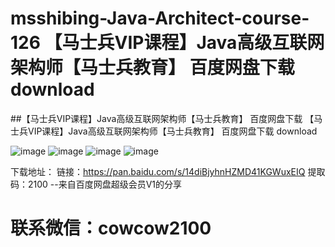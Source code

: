 # msshibing-Java-Architect-course-126 【马士兵VIP课程】Java高级互联网架构师【马士兵教育】 百度网盘下载 download
##【马士兵VIP课程】Java高级互联网架构师【马士兵教育】 百度网盘下载
【马士兵VIP课程】Java高级互联网架构师【马士兵教育】 百度网盘下载 download

![image](https://user-images.githubusercontent.com/91378327/135023857-8109ae1c-87ea-455f-88ce-771fe1c8ab70.png)
![image](https://user-images.githubusercontent.com/91378327/135023879-85a378f6-fcd9-4f6a-902b-7f16f7a0fb14.png)
![image](https://user-images.githubusercontent.com/91378327/135023894-7bfeefab-5a34-4a70-afcd-0efcfde5ea52.png)
![image](https://user-images.githubusercontent.com/91378327/135023977-43a1787e-d641-4f26-b08c-14ddc79e279b.png)

下载地址：
链接：https://pan.baidu.com/s/14diBjyhnHZMD41KGWuxEIQ 
提取码：2100 
--来自百度网盘超级会员V1的分享

# 联系微信：cowcow2100
